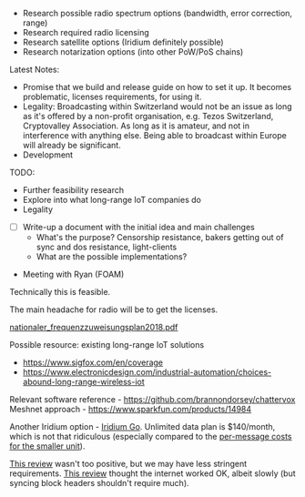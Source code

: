 - Research possible radio spectrum options (bandwidth, error correction, range)
- Research required radio licensing
- Research satellite options (Iridium definitely possible)
- Research notarization options (into other PoW/PoS chains)

Latest Notes: 
- Promise that we build and release guide on how to set it up. It becomes problematic, licenses requirements, for using it. 
- Legality: Broadcasting within Switzerland would not be an issue as long as it's offered by a non-profit organisation, e.g. Tezos Switzerland, Cryptovalley Association. As long as it is amateur, and not in interference with anything else. Being able to broadcast within Europe will already be significant. 
- Development

TODO:
- Further feasibility research
- Explore into what long-range IoT companies do
- Legality
- [ ] Write-up a document with the initial idea and main challenges
  * What's the purpose? Censorship resistance, bakers getting out of sync and dos resistance, light-clients
  * What are the possible implementations?
- Meeting with Ryan (FOAM)

Technically this is feasible.

The main headache for radio will be to get the licenses.

[nationaler_frequenzzuweisungsplan2018.pdf](https://github.com/cryptiumlabs/company/files/2396925/nationaler_frequenzzuweisungsplan2018.pdf)

Possible resource: existing long-range IoT solutions
- https://www.sigfox.com/en/coverage
- https://www.electronicdesign.com/industrial-automation/choices-abound-long-range-wireless-iot

Relevant software reference - https://github.com/brannondorsey/chattervox
Meshnet approach - https://www.sparkfun.com/products/14984

Another Iridium option - [Iridium Go](https://www.predictwind.com/iridium-go/?satellite). Unlimited data plan is $140/month, which is not that ridiculous (especially compared to the [per-message costs for the smaller unit](https://docs.rockblock.rock7.com/docs/iridium-contract-costs)).

[This review](https://www.macworld.com/article/3048163/hardware/iridium-go-satellite-hotspot-review-more-like-iridium-no.html) wasn't too positive, but we may have less stringent requirements. [This review](https://ausdroid.net/2017/05/10/wild-iridium-go/) thought the internet worked OK, albeit slowly (but syncing block headers shouldn't require much).
